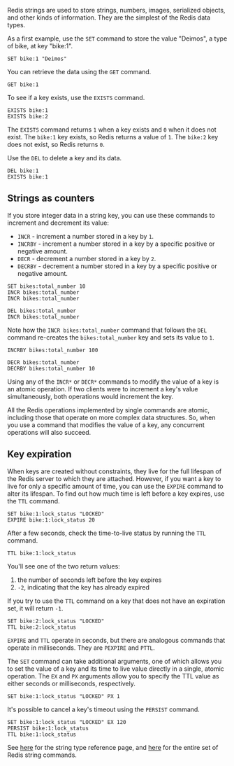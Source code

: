 Redis strings are used to store strings, numbers, images, serialized objects, and other kinds of information. They are the simplest of the Redis data types.

As a first example, use the `SET` command to store the value "Deimos", a type of bike, at key "bike:1".

```redis Create a new key
SET bike:1 "Deimos"
```

You can retrieve the data using the `GET` command.

```redis Retrieve the data
GET bike:1
```

To see if a key exists, use the `EXISTS` command.

```redis Do these keys exist?
EXISTS bike:1
EXISTS bike:2
```

The `EXISTS` command returns `1` when a key exists and `0` when it does not exist. The `bike:1` key exists, so Redis returns a value of `1`. The `bike:2` key does not exist, so Redis returns `0`.

Use the `DEL` to delete a key and its data.

```redis Delete bike:1
DEL bike:1
EXISTS bike:1
```

## Strings as counters

If you store integer data in a string key, you can use these commands to increment and decrement its value:

- `INCR` - increment a number stored in a key by `1`.
- `INCRBY` - increment a number stored in a key by a specific positive or negative amount.
- `DECR` - decrement a number stored in a key by `2`.
- `DECRBY` - decrement a number stored in a key by a specific positive or negative amount.

```redis INCR usage
SET bikes:total_number 10
INCR bikes:total_number
INCR bikes:total_number
```

```redis Use INCR to set a key to 1
DEL bikes:total_number
INCR bikes:total_number
```

Note how the `INCR bikes:total_number` command that follows the `DEL` command re-creates the `bikes:total_number` key and sets its value to `1`.

```redis INCRBY usage
INCRBY bikes:total_number 100
```

```redis DECR and DECRBY usage
DECR bikes:total_number
DECRBY bikes:total_number 10
```

Using any of the `INCR*` or `DECR*` commands to modify the value of a key is an atomic operation. If two clients were to increment a key's value simultaneously, both operations would increment the key.

All the Redis operations implemented by single commands are atomic, including those that operate on more complex data structures. So, when you use a command that modifies the value of a key, any concurrent operations will also succeed.

## Key expiration

When keys are created without constraints, they live for the full lifespan of the Redis server to which they are attached. However, if you want a key to live for only a specific amount of time, you can use the `EXPIRE` command to alter its lifespan. To find out how much time is left before a key expires, use the `TTL` command.

```redis EXPIRE usage
SET bike:1:lock_status "LOCKED"
EXPIRE bike:1:lock_status 20
```

After a few seconds, check the time-to-live status by running the `TTL` command.

```redis Check the bike:1:lock_status key
TTL bike:1:lock_status
```

You'll see one of the two return values:

1. the number of seconds left before the key expires
2. `-2`, indicating that the key has already expired

If you try to use the `TTL` command on a key that does not have an expiration set, it will return `-1`.

```redis TTL on a non-expiring key
SET bike:2:lock_status "LOCKED"
TTL bike:2:lock_status
```

`EXPIRE` and `TTL` operate in seconds, but there are analogous commands that operate in milliseconds. They are `PEXPIRE` and `PTTL`.

The `SET` command can take additional arguments, one of which allows you to set the value of a key and its time to live value directly in a single, atomic operation. The `EX` and `PX` arguments allow you to specify the TTL value as either seconds or milliseconds, respectively.

```redis SET with time to live
SET bike:1:lock_status "LOCKED" PX 1
```

It's possible to cancel a key's timeout using the `PERSIST` command.

```redis PERSIST usage
SET bike:1:lock_status "LOCKED" EX 120
PERSIST bike:1:lock_status
TTL bike:1:lock_status
```

See [here](https://redis.io/docs/data-types/strings?utm_source=redisinsight&utm_medium=main&utm_campaign=tutorials) for the string type reference page, and [here](https://redis.io/commands/?group=string&utm_source=redisinsight&utm_medium=main&utm_campaign=tutorials) for the entire set of Redis string commands.
